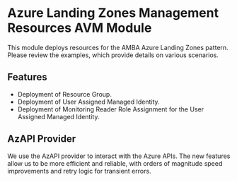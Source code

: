 # Azure Landing Zones Management Resources AVM Module

This module deploys resources for the AMBA Azure Landing Zones pattern. Please review the examples, which provide details on various scenarios. 

## Features

- Deployment of Resource Group.
- Deployment of User Assigned Managed Identity.
- Deployment of Monitoring Reader Role Assignment for the User Assigned Managed Identity.

## AzAPI Provider

We use the AzAPI provider to interact with the Azure APIs.
The new features allow us to be more efficient and reliable, with orders of magnitude speed improvements and retry logic for transient errors.
